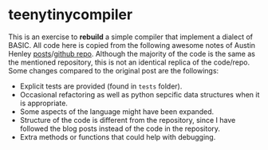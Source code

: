 # teenytinycompiler

This is an exercise to __rebuild__ a simple compiler that implement a dialect of BASIC. All code here is copied from the following awesome notes of Austin Henley [posts](https://austinhenley.com/blog/teenytinycompiler1.html)/[github repo](https://github.com/AZHenley/teenytinycompiler). Although the majority of the code is the same as the mentioned repository, this is not an identical replica of the code/repo. Some changes compared to the original post are the followings:
- Explicit tests are provided (found in `tests` folder).
- Occasional refactoring as well as python sepcific data structures when it is appropriate. 
- Some aspects of the language might have been expanded. 
- Structure of the code is different from the repository, since I have followed the blog posts instead of the code in the repository. 
- Extra methods or functions that could help with debugging.

